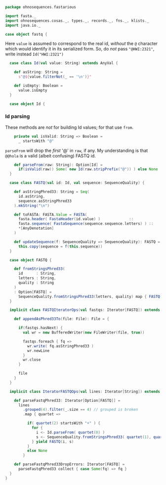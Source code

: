 
```scala
package ohnosequences.fastarious

import fasta._
import ohnosequences.cosas._, types._, records._, fns._, klists._
import java.io._

case object fastq {
```


Here `value` is assumed to correspond to the real id, *without* the `@` character which would identify it in its serialized form. So, do *not* pass `"@HWI:2321"`, write instead `Id("HWI:2321")`


```scala
  case class Id(val value: String) extends AnyVal {

    def asString: String =
      s"@${value.filterNot(_ == '\n')}"

    def isEmpty: Boolean =
      value.isEmpty
  }

  case object Id {
```


### Id parsing

These methods are *not* for building Id values; for that use `from`.


```scala
    private val isValid: String => Boolean =
      _ startsWith "@"
```


`parseFrom` will drop the *first* '@' in `raw`, if any. My understanding is that `@@hola` is a valid (albeit confusing) FASTQ id.


```scala
    def parseFrom(raw: String): Option[Id] =
      if(isValid(raw)) Some( new Id(raw.stripPrefix("@")) ) else None
  }

  case class FASTQ(val id: Id, val sequence: SequenceQuality) {

    def asStringPhred33: String = Seq(
      id.asString,
      sequence.asStringPhred33
    ).mkString("\n")

    def toFASTA: FASTA.Value = FASTA(
      fasta.header( FastaHeader(id.value) )             ::
      fasta.sequence( FastaSequence(sequence.sequence.letters) ) ::
      *[AnyDenotation]
    )

    def updateSequence(f: SequenceQuality => SequenceQuality): FASTQ =
      this.copy(sequence = f(this.sequence))
  }

  case object FASTQ {

    def fromStringsPhred33(
      id      : String,
      letters : String,
      quality : String
    )
    : Option[FASTQ] =
      SequenceQuality.fromStringsPhred33(letters, quality) map { FASTQ( Id(id), _ ) }
  }

  implicit class FASTQIteratorOps(val fastqs: Iterator[FASTQ]) extends AnyVal {

    def appendAsPhred33To(file: File): File = {

      if(fastqs.hasNext) {
        val wr = new BufferedWriter(new FileWriter(file, true))

        fastqs.foreach { fq =>
          wr.write( fq.asStringPhred33 )
          wr.newLine
        }
        wr.close
      }

      file
    }
  }

  implicit class IteratorFASTQOps(val lines: Iterator[String]) extends AnyVal {

    def parseFastqPhred33: Iterator[Option[FASTQ]] =
      lines
        .grouped(4).filter(_.size == 4) // grouped is broken
        .map { quartet =>

          if( quartet(2) startsWith "+" ) {
            for {
              i <- Id.parseFrom( quartet(0) )
              s <- SequenceQuality.fromStringsPhred33( quartet(1), quartet(3) )
            } yield FASTQ(i, s)
          }
          else None
        }

    def parseFastqPhred33DropErrors: Iterator[FASTQ] =
      parseFastqPhred33 collect { case Some(fq) => fq }
  }
}

```




[test/scala/DNA.scala]: ../../test/scala/DNA.scala.md
[test/scala/NcbiHeadersTests.scala]: ../../test/scala/NcbiHeadersTests.scala.md
[test/scala/FastqTests.scala]: ../../test/scala/FastqTests.scala.md
[test/scala/FastaTests.scala]: ../../test/scala/FastaTests.scala.md
[test/scala/QualityScores.scala]: ../../test/scala/QualityScores.scala.md
[main/scala/DNAQ.scala]: DNAQ.scala.md
[main/scala/quality.scala]: quality.scala.md
[main/scala/DNA.scala]: DNA.scala.md
[main/scala/package.scala]: package.scala.md
[main/scala/fasta.scala]: fasta.scala.md
[main/scala/fastq.scala]: fastq.scala.md
[main/scala/SequenceQuality.scala]: SequenceQuality.scala.md
[main/scala/utils.scala]: utils.scala.md
[main/scala/sequence.scala]: sequence.scala.md
[main/scala/ncbiHeaders.scala]: ncbiHeaders.scala.md